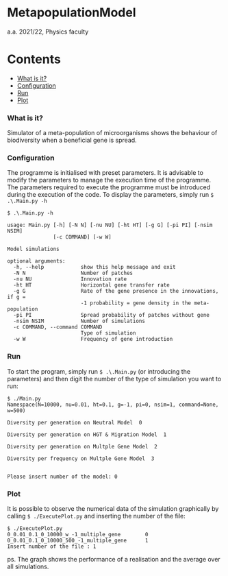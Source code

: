 # MetapopulationModel

a.a. 2021/22, Physics faculty

Contents
========

 * [What is it?](#What)
 * [Configuration](#Configuration)
 * [Run](#Run)
 * [Plot](#Plot)

### What is it?

Simulator of a meta-population of microorganisms shows the behaviour of biodiversity when a beneficial gene is spread.


### Configuration

The programme is initialised with preset parameters. It is advisable to modify the parameters to manage the execution time of the programme.
The parameters required to execute the programme must be introduced during the execution of the code.
To display the parameters, simply run `$ .\.Main.py -h`


```shell
$ .\.Main.py -h

usage: Main.py [-h] [-N N] [-nu NU] [-ht HT] [-g G] [-pi PI] [-nsim NSIM]
               [-c COMMAND] [-w W]

Model simulations

optional arguments:
  -h, --help            show this help message and exit
  -N N                  Number of patches
  -nu NU                Innovation rate
  -ht HT                Horizontal gene transfer rate
  -g G                  Rate of the gene presence in the innovations, if g =
                        -1 probability = gene density in the meta-population
  -pi PI                Spread probability of patches without gene
  -nsim NSIM            Number of simulations
  -c COMMAND, --command COMMAND
                        Type of simulation
  -w W                  Frequency of gene introduction
```

### Run
To start the program, simply run `$ .\.Main.py` (or introducing the parameters) and then digit the number of the type of simulation you want to run:

```shell
$ ./Main.py 
Namespace(N=10000, nu=0.01, ht=0.1, g=-1, pi=0, nsim=1, command=None, w=500)

Diversity per generation on Neutral Model  0

Diversity per generation on HGT & Migration Model  1

Diversity per generation on Multple Gene Model  2

Diversity per frequency on Multple Gene Model  3


Please insert number of the model: 0

```


### Plot
It is possible to observe the numerical data of the simulation graphically by calling `$ ./ExecutePlot.py` and inserting the number of the file:

```shell
$ ./ExecutePlot.py 
0_0.01_0.1_0_10000_w_-1_multiple_gene		 0
0_0.01_0.1_0_10000_500_-1_multiple_gene		 1
Insert number of the file : 1
```
ps. The graph shows the performance of a realisation and the average over all simulations.




